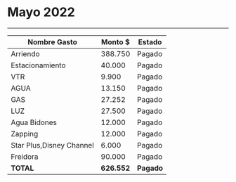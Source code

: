 # Mayo 2022
----

| Nombre Gasto  | Monto $  | Estado |
|---|---|--|
|   Arriendo |  388.750  |  Pagado | 
|   Estacionamiento | 40.000   |  Pagado | 
|   VTR  |    9.900  | Pagado | 
|   AGUA | 13.150 |  Pagado | 
|   GAS | 27.252  | Pagado | 
|   LUZ | 27.500 | Pagado   |  
|   Agua Bidones | 12.000 | Pagado   |  
|   Zapping | 12.000 |   Pagado   |
|   Star Plus,Disney Channel | 6.000 |  Pagado    |
|   Freidora | 90.000 |   Pagado   |
 **TOTAL** |  **626.552** | **Pagado**